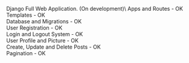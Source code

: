 Django Full Web Application. (On development)\ 
Apps and Routes - OK\
Templates - OK\
Database and Migrations - OK\
User Registration - OK\
Login and Logout System - OK\
User Profile and Picture - OK\
Create, Update and Delete Posts - OK\
Pagination - OK

